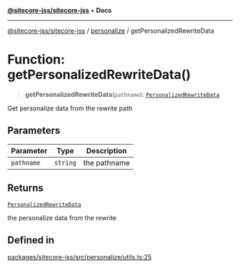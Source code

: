 [**@sitecore-jss/sitecore-jss**](../../README.md) • **Docs**

***

[@sitecore-jss/sitecore-jss](../../README.md) / [personalize](../README.md) / getPersonalizedRewriteData

# Function: getPersonalizedRewriteData()

> **getPersonalizedRewriteData**(`pathname`): [`PersonalizedRewriteData`](../type-aliases/PersonalizedRewriteData.md)

Get personalize data from the rewrite path

## Parameters

| Parameter | Type | Description |
| ------ | ------ | ------ |
| `pathname` | `string` | the pathname |

## Returns

[`PersonalizedRewriteData`](../type-aliases/PersonalizedRewriteData.md)

the personalize data from the rewrite

## Defined in

[packages/sitecore-jss/src/personalize/utils.ts:25](https://github.com/Sitecore/jss/blob/14c94b27afbe004fefaf1cab8e080470a80ff3f4/packages/sitecore-jss/src/personalize/utils.ts#L25)
